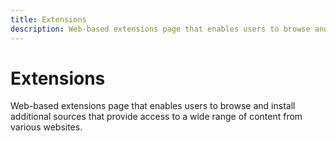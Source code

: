 ```yaml
---
title: Extensions
description: Web-based extensions page that enables users to browse and install additional sources that provide access to a wide range of content from various websites.
---
```


# Extensions

Web-based extensions page that enables users to browse and install additional sources that provide access to a wide range of content from various websites.
